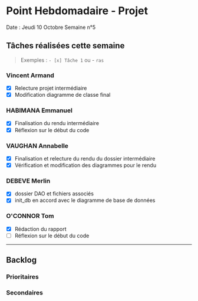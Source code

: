 # Point Hebdomadaire - Projet

Date : Jeudi 10 Octobre
Semaine n°5

## Tâches réalisées cette semaine

> Exemples : `- [x] Tâche 1` ou - `ras`

### Vincent Armand

- [x] Relecture projet intermédiaire
- [x] Modification diagramme de classe final

### HABIMANA Emmanuel

- [x] Finalisation du rendu intermédiaire
- [x] Réflexion sur le début du code

### VAUGHAN Annabelle

- [x] Finalisation et relecture du rendu du dossier intermédiaire
- [x] Vérification et modification des diagrammes pour le rendu

### DEBEVE Merlin

- [x] dossier DAO et fichiers associés
- [x] init_db en accord avec le diagramme de base de données

### O'CONNOR Tom

- [x] Rédaction du rapport
- [ ] Réflexion sur le début du code

---

## Backlog



### Prioritaires


### Secondaires
